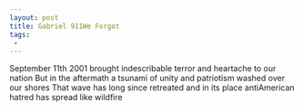 ```yaml
---
layout: post
title: Gabriel 911We Forgot
tags:
 -
---
```

September 11th 2001 brought indescribable terror and heartache to our nation But in the aftermath a tsunami of unity and patriotism washed over our shores That wave has long since retreated and in its place antiAmerican hatred has spread like wildfire
